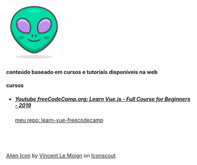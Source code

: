 <img width="150rem" src="./images/alien.svg">
<h4>conteúdo baseado em cursos e tutoriais disponíveis na web</h4>

<h4>cursos</h4>

<ul>
  <li>
     <h5><a href="https://www.youtube.com/watch?v=4deVCNJq3qc" target="_blank">Youtube freeCodeCamp.org: Learn Vue.js - Full Course for Beginners - 2019</a></h5>
     <a href="https://github.com/maira-o/estudos/tree/main/vue/cursos/learn-vue-freecodecamp" target="_blank">meu repo: learn-vue-freecodecamp</a>
  </li>
</ul>


<br>
<br>
<br>

<a href="https://iconscout.com/icons/alien" target="_blank">Alien Icon</a> by <a href="https://iconscout.com/contributors/vincent-le-moign">Vincent Le Moign</a> on <a href="https://iconscout.com">Iconscout</a>
